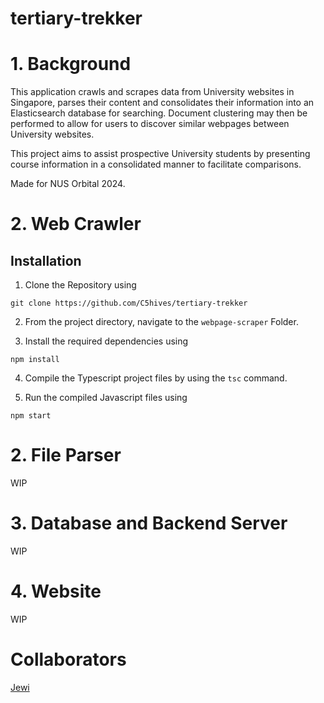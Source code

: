 # tertiary-trekker
# 1. Background
This application crawls and scrapes data from University websites in Singapore, parses their content and consolidates their information into an Elasticsearch database for searching. 
Document clustering may then be performed to allow for users to discover similar webpages between University websites.

This project aims to assist prospective University students by presenting course information in a consolidated manner to facilitate comparisons.

Made for NUS Orbital 2024.

# 2. Web Crawler
## Installation
1. Clone the Repository using
```
git clone https://github.com/C5hives/tertiary-trekker
```

2. From the project directory, navigate to the `webpage-scraper` Folder.

3. Install the required dependencies using
```
npm install
```

4. Compile the Typescript project files by using the `tsc` command.

5. Run the compiled Javascript files using
```
npm start
```

# 2. File Parser
WIP

# 3. Database and Backend Server
WIP

# 4. Website
WIP

# Collaborators
[Jewi](https://github.com/jewiteo)

